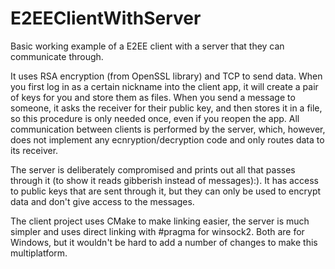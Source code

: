 # E2EEClientWithServer
Basic working example of a E2EE client with a server that they can communicate through.

It uses RSA encryption (from OpenSSL library) and TCP to send data. When you first log in as a certain nickname into the client app, it will create a pair of keys for you and store them as files. When you send a message to someone, it asks the receiver for their public key, and then stores it in a file, so this procedure is only needed once, even if you reopen the app. All communication between clients is performed by the server, which, however, does not implement any ecnryption/decryption code and only routes data to its receiver.

The server is deliberately compromised and prints out all that passes through it (to show it reads gibberish instead of messages):). It has access to public keys that are sent through it, but they can only be used to encrypt data and don't give access to the messages.

The client project uses CMake to make linking easier, the server is much simpler and uses direct linking with #pragma for winsock2. Both are for Windows, but it wouldn't be hard to add a number of changes to make this multiplatform.
